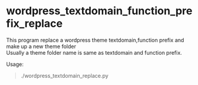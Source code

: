wordpress_textdomain_function_prefix_replace
============================================
 This program replace a wordpress theme textdomain,function prefix and make up a new theme folder  
Usually a theme folder name is same as textdomain and function prefix.  

 Usage:  
 
 >./wordpress_textdomain_replace.py <source directory> <your textdomain>
